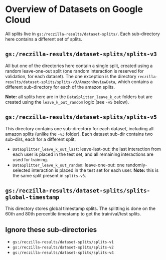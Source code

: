 # Overview of Datasets on Google Cloud

All splits live in `gs:/reczilla-results/dataset-splits/`. Each sub-directory here contains a different set of splits.

## `gs:/reczilla-results/dataset-splits/splits-v3`

All but one of the directories here contain a single split, created using a random leave-one-out split (one random interaction is reserved for validation, for each dataset). The one exception is the directory `reczilla-results/dataset-splits/splits-v3/AmazonReviewData`, which contains a different sub-directory for each of the amazon splits.

**Note:** all splits here are in the `DataSplitter_leave_k_out` folders but are created using the `leave_k_out_random` logic (see `-v5` below).

## `gs:/reczilla-results/dataset-splits/splits-v5`

This directory contains one sub-directory for each dataset, including all amazon splits (unlike the `-v3` folder). Each dataset sub-dir contains two sub-dirs, each for a different split:
- `DataSplitter_leave_k_out_last`: leave-last-out: the last interaction from each user is placed in the test set, and all remaining interactions are used for training.
- `DataSplitter_leave_k_out_random`: leave-one-out: one randomly-selected interaction is placed in the test set for each user. **Note:** this is the same split present in `splits-v3`. 

## `gs:/reczilla-results/dataset-splits/splits-global-timestamp`

This directory stores global timestamp splits. The splitting is done on the 60th and 80th percentile timestamp to get the train/val/test splits.

## Ignore these sub-directories
- `gs:/reczilla-results/dataset-splits/splits-v1`
- `gs:/reczilla-results/dataset-splits/splits-v2`
- `gs:/reczilla-results/dataset-splits/splits-v4`
